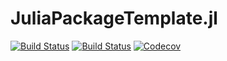 # JuliaPackageTemplate.jl

[![Build Status](https://travis-ci.com/oschulz/JuliaPackageTemplate.jl.svg?branch=master)](https://travis-ci.com/oschulz/JuliaPackageTemplate.jl)
[![Build Status](https://ci.appveyor.com/api/projects/status/github/oschulz/JuliaPackageTemplate.jl?branch=master&svg=true)](https://ci.appveyor.com/project/oschulz/JuliaPackageTemplate-jl)
[![Codecov](https://codecov.io/gh/oschulz/JuliaPackageTemplate.jl/branch/master/graph/badge.svg)](https://codecov.io/gh/oschulz/JuliaPackageTemplate.jl)
